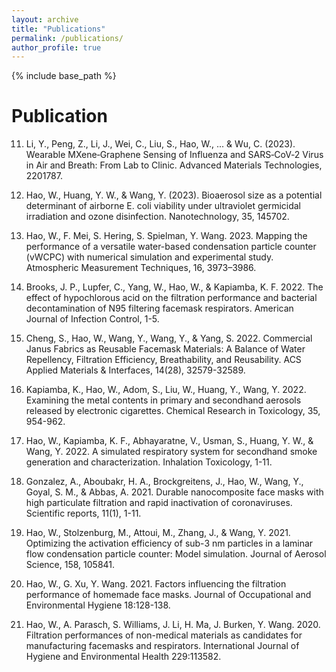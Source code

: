 ```yaml
---
layout: archive
title: "Publications"
permalink: /publications/
author_profile: true
---
```


{% include base_path %}

Publication
======

11. Li, Y., Peng, Z., Li, J., Wei, C., Liu, S., Hao, W., ... & Wu, C. (2023). Wearable MXene‐Graphene Sensing of Influenza and SARS‐CoV‐2 Virus in Air and Breath: From Lab to Clinic. Advanced Materials Technologies, 2201787.
    
10. Hao, W., Huang, Y. W., & Wang, Y. (2023). Bioaerosol size as a potential determinant of airborne E. coli viability under ultraviolet germicidal irradiation and ozone disinfection. Nanotechnology, 35, 145702.
    
9. Hao, W., F. Mei, S. Hering, S. Spielman, Y. Wang. 2023. Mapping the performance of a versatile water-based condensation particle counter (vWCPC) with numerical simulation and experimental study. Atmospheric Measurement Techniques, 16, 3973–3986.

8. Brooks, J. P., Lupfer, C., Yang, W., Hao, W., & Kapiamba, K. F. 2022. The effect of hypochlorous acid on the filtration performance and bacterial decontamination of N95 filtering facemask respirators. American Journal of Infection Control, 1-5.

7. Cheng, S., Hao, W., Wang, Y., Wang, Y., & Yang, S. 2022. Commercial Janus Fabrics as Reusable Facemask Materials: A Balance of Water Repellency, Filtration Efficiency, Breathability, and Reusability. ACS Applied Materials & Interfaces, 14(28), 32579-32589.

6. Kapiamba, K., Hao, W., Adom, S., Liu, W., Huang, Y., Wang, Y. 2022. Examining the metal contents in primary and secondhand aerosols released by electronic cigarettes. Chemical Research in Toxicology, 35, 954-962.

5. Hao, W., Kapiamba, K. F., Abhayaratne, V., Usman, S., Huang, Y. W., & Wang, Y. 2022. A simulated respiratory system for secondhand smoke generation and characterization. Inhalation Toxicology, 1-11.

4. Gonzalez, A., Aboubakr, H. A., Brockgreitens, J., Hao, W., Wang, Y., Goyal, S. M., & Abbas, A. 2021. Durable nanocomposite face masks with high particulate filtration and rapid inactivation of coronaviruses. Scientific reports, 11(1), 1-11.

3. Hao, W., Stolzenburg, M., Attoui, M., Zhang, J., & Wang, Y. 2021. Optimizing the activation efficiency of sub-3 nm particles in a laminar flow condensation particle counter: Model simulation. Journal of Aerosol Science, 158, 105841.

2. Hao, W., G. Xu, Y. Wang. 2021. Factors influencing the filtration performance of homemade face masks. Journal of Occupational and Environmental Hygiene 18:128-138.

1. Hao, W., A. Parasch, S. Williams, J. Li, H. Ma, J. Burken, Y. Wang. 2020. Filtration performances of non-medical materials as candidates for manufacturing facemasks and respirators. International Journal of Hygiene and Environmental Health 229:113582.
